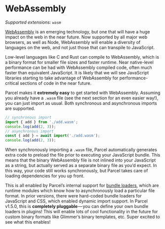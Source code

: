 # WebAssembly

_Supported extensions: `wasm`_

[WebAssembly](https://webassembly.org) is an emerging technology, but one that will have a huge impact on the web in the near future. Now supported by all major web browsers, as well as Node, WebAssembly will enable a diversity of languages on the web, and not just those that can transpile to JavaScript.

Low-level languages like C and Rust can compile to WebAssembly, which is a binary format for smaller file sizes and faster runtime. Near native-level performance can be had with WebAssembly compiled code, often much faster than equivalent JavaScript. It is likely that we will see JavaScript libraries starting to take advantage of WebAssembly for performance-critical sections of code in the near future.

Parcel makes it **extremely easy** to get started with WebAssembly. Assuming you already have a `.wasm` file (see the next section for an even easier way!), you can just import as usual. Both synchronous and asynchronous imports are supported.

```javascript
// synchronous import
import { add } from './add.wasm';
console.log(add(2, 3));
// asynchronous import
const { add } = await import('./add.wasm');
console.log(add(2, 3));
```

When synchronously importing a `.wasm` file, Parcel automatically generates extra code to preload the file prior to executing your JavaScript bundle. This means that the binary WebAssembly file is not inlined into your JavaScript as a string, but actually served as a separate binary file as you’d expect. In this way, your code still works synchronously, but Parcel takes care of loading dependencies for you up front.

This is all enabled by Parcel’s internal support for [bundle loaders](https://github.com/parcel-bundler/parcel/pull/565), which are runtime modules which know how to asynchronously load a particular file format. In prior versions, there were hard-coded bundle loaders for JavaScript and CSS, which enabled dynamic import support. In Parcel v1.5.0, this is **completely pluggable** — you can define your own bundle loaders in plugins! This will enable lots of cool functionality in the future for custom binary formats like Glimmer’s binary templates, etc. Super excited to see what this enables!
